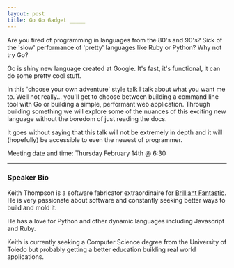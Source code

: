 ```yaml
---
layout: post
title: Go Go Gadget _____
---
```


Are you tired of programming in languages from the 80's and 90's? Sick of the 'slow' performance of 'pretty' languages like Ruby or Python? Why not try Go?

Go is shiny new language created at Google. It's fast, it's functional, it can do some pretty cool stuff.

In this 'choose your own adventure' style talk I talk about what you want me to. Well not really... you'll get to choose between building a command line tool with Go or building a simple, performant web application. Through building something we will explore some of the nuances of this exciting new language without the boredom of just reading the docs.

It goes without saying that this talk will not be extremely in depth and it will (hopefully) be accessible to even the newest of programmer.

Meeting date and time: Thursday February 14th @ 6:30

<hr>

### Speaker Bio

Keith Thompson is a software fabricator extraordinaire for [Brilliant Fantastic](http://brilliantfantastic.com). He is very passionate about software and constantly seeking better ways to build and mold it.

He has a love for Python and other dynamic languages including Javascript and Ruby.

Keith is currently seeking a Computer Science degree from the University of Toledo but probably getting a better education building real world applications.

